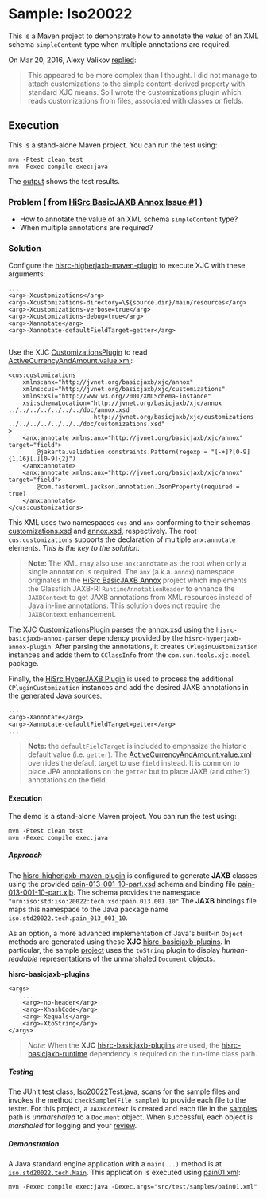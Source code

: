 # Sample: Iso20022

This is a Maven project to demonstrate how to annotate the *value* of an XML schema `simpleContent` type when multiple annotations are required.

On Mar 20, 2016, Alexy Valikov [replied][9]:

> This appeared to be more complex than I thought. I did not manage to attach customizations to the simple content-derived property with standard XJC means. So I wrote the customizations plugin which reads customizations from files, associated with classes or fields.

## Execution

This is a stand-alone Maven project. You can run the test using:

~~~
mvn -Ptest clean test
mvn -Pexec compile exec:java
~~~

The [output][2] shows the test results.

### Problem ( from [HiSrc BasicJAXB Annox Issue #1](https://github.com/patrodyne/hisrc-basicjaxb-annox/issues/1) )

+ How to annotate the value of an XML schema `simpleContent` type?
+ When multiple annotations are required?

### Solution

Configure the [hisrc-higherjaxb-maven-plugin][38] to execute XJC with these arguments:

~~~
...
<arg>-Xcustomizations</arg>
<arg>-Xcustomizations-directory=\${source.dir}/main/resources</arg>
<arg>-Xcustomizations-verbose=true</arg>
<arg>-Xcustomizations-debug=true</arg>
<arg>-Xannotate</arg>
<arg>-Xannotate-defaultFieldTarget=getter</arg>
...
~~~

Use the XJC [CustomizationsPlugin][40] to read [ActiveCurrencyAndAmount.value.xml][11]:

~~~
<cus:customizations
    xmlns:anx="http://jvnet.org/basicjaxb/xjc/annox"
    xmlns:cus="http://jvnet.org/basicjaxb/xjc/customizations"
    xmlns:xsi="http://www.w3.org/2001/XMLSchema-instance"
    xsi:schemaLocation="http://jvnet.org/basicjaxb/xjc/annox ../../../../../../../doc/annox.xsd
                        http://jvnet.org/basicjaxb/xjc/customizations ../../../../../../../doc/customizations.xsd"
>
    <anx:annotate xmlns:anx="http://jvnet.org/basicjaxb/xjc/annox" target="field">
        @jakarta.validation.constraints.Pattern(regexp = "[-+]?[0-9]{1,16}[.][0-9]{2}")
    </anx:annotate>
    <anx:annotate xmlns:anx="http://jvnet.org/basicjaxb/xjc/annox" target="field">
        @com.fasterxml.jackson.annotation.JsonProperty(required = true)
    </anx:annotate>
</cus:customizations>
~~~

This XML uses two namespaces `cus` and `anx` conforming to their schemas [customizations.xsd][8] and [annox.xsd][7], respectively. The root `cus:customizations` supports the declaration of multiple `anx:annotate` elements. *This is the key to the solution.*

> **Note:** The XML may also use `anx:annotate` as the root when only a single annotation is required. The `anx` (a.k.a. `annox`) namespace originates in the [HiSrc BasicJAXB Annox][41] project which implements the Glassfish JAXB-RI `RuntimeAnnotationReader` to enhance the `JAXBContext` to get JAXB annotations from XML resources instead of Java in-line annotations. This solution does not require the `JAXBContext` enhancement.

The XJC [CustomizationsPlugin][40] parses the [annox.xsd][7] using the `hisrc-basicjaxb-annox-parser` dependency provided by the `hisrc-hyperjaxb-annox-plugin`. After parsing the annotations, it creates `CPluginCustomization` instances and adds them to `CClassInfo` from the `com.sun.tools.xjc.model` package.

Finally, the [HiSrc HyperJAXB Plugin][42] is used to process the additional `CPluginCustomization` instances and add the desired JAXB annotations in the generated Java sources.

~~~
...
<arg>-Xannotate</arg>
<arg>-Xannotate-defaultFieldTarget=getter</arg>
...
~~~

> **Note:** the `defaultFieldTarget` is included to emphasize the historic default value (i.e. `getter`). The [ActiveCurrencyAndAmount.value.xml][11] overrides the default target to use `field` instead. It is common to place JPA annotations on the `getter` but to place JAXB (and other?) annotations on the field.

#### Execution

The demo is a stand-alone Maven project. You can run the test using:

~~~
mvn -Ptest clean test
mvn -Pexec compile exec:java
~~~

##### Approach

The [hisrc-higherjaxb-maven-plugin][38] is configured to generate **JAXB** classes using the provided [pain-013-001-10-part.xsd][13] schema and binding file [pain-013-001-10-part.xjb][12]. The schema provides the namespace `"urn:iso:std:iso:20022:tech:xsd:pain.013.001.10"` The **JAXB** bindings file maps this namespace to the Java package name `iso.std20022.tech.pain_013_001_10`.

As an option, a more advanced implementation of Java's built-in `Object` methods are generated using these **XJC** [hisrc-basicjaxb-plugins][37]. In particular, the sample [project][4] uses the `toString` plugin to display *human-readable* representations of the unmarshaled `Document` objects.

**hisrc-basicjaxb-plugins**
~~~
<args>
    ...
    <arg>-no-header</arg>
    <arg>-XhashCode</arg>
    <arg>-Xequals</arg>
    <arg>-XtoString</arg>
</args>
~~~

> *Note:* When the **XJC** [hisrc-basicjaxb-plugins][37] are used, the [hisrc-basicjaxb-runtime][39] dependency is required on the run-time class path.

##### Testing

The JUnit test class, [Iso20022Test.java][20], scans for the sample files and invokes the method `checkSample(File sample)` to provide each file to the tester. For this project, a `JAXBContext` is created and each file in the [samples][24] path is *unmarshaled* to a `Document` object. When successful, each object is *marshaled* for logging and your [review][2].

##### Demonstration

A Java standard engine application with a `main(...)` method is at [`iso.std20022.tech.Main`][10]. This application is executed using [pain01.xml][25]:

~~~
mvn -Pexec compile exec:java -Dexec.args="src/test/samples/pain01.xml"
~~~

<!-- References -->

[1]: https://github.com/patrodyne/hisrc-basicjaxb/releases/download/2.1.1/hisrc-basicjaxb-sample-iso20022-2.1.1-mvn-src.zip
[2]: https://github.com/patrodyne/hisrc-basicjaxb/blob/master/higher/assembly/samples/iso20022/OUTPUT.txt
[3]: https://github.com/patrodyne/hisrc-basicjaxb/blob/master/higher/assembly/samples/iso20022/README.md
[4]: https://github.com/patrodyne/hisrc-basicjaxb/blob/master/higher/assembly/samples/iso20022/project-pom.xml
[5]: https://github.com/patrodyne/hisrc-basicjaxb/blob/master/higher/assembly/samples/iso20022/bin/run.cmd
[6]: https://github.com/patrodyne/hisrc-basicjaxb/blob/master/higher/assembly/samples/iso20022/bin/run.sh
[7]: https://github.com/patrodyne/hisrc-basicjaxb/blob/master/higher/assembly/samples/iso20022/doc/annox.xsd
[8]: https://github.com/patrodyne/hisrc-basicjaxb/blob/master/higher/assembly/samples/iso20022/doc/customizations.xsd
[9]: https://github.com/highsource/jaxb2-annotate-plugin/issues/24#issuecomment-199042888
[10]: https://github.com/patrodyne/hisrc-basicjaxb/blob/master/higher/assembly/samples/iso20022/src/main/java/iso/std20022/tech/Main.java
[11]: https://github.com/patrodyne/hisrc-basicjaxb/blob/master/higher/assembly/samples/iso20022/src/main/resources/iso/std20022/tech/pain_013_001_10/ActiveCurrencyAndAmount.value.xml
[12]: https://github.com/patrodyne/hisrc-basicjaxb/blob/master/higher/assembly/samples/iso20022/src/main/resources/pain-013-001-10-part.xjb
[13]: https://github.com/patrodyne/hisrc-basicjaxb/blob/master/higher/assembly/samples/iso20022/src/main/resources/pain-013-001-10-part.xsd
[20]: https://github.com/patrodyne/hisrc-basicjaxb/blob/master/higher/assembly/samples/iso20022/src/test/java/iso/std20022/tech/Iso20022Test.java
[21]: https://github.com/patrodyne/hisrc-basicjaxb/blob/master/higher/assembly/samples/iso20022/src/test/resources/jvmsystem.arguments
[22]: https://github.com/patrodyne/hisrc-basicjaxb/blob/master/higher/assembly/samples/iso20022/src/test/resources/jvmsystem.properties
[23]: https://github.com/patrodyne/hisrc-basicjaxb/blob/master/higher/assembly/samples/iso20022/src/test/resources/simplelogger.properties
[24]: https://github.com/patrodyne/hisrc-basicjaxb/blob/master/higher/assembly/samples/iso20022/src/test/samples/
[25]: https://github.com/patrodyne/hisrc-basicjaxb/blob/master/higher/assembly/samples/iso20022/src/test/samples/pain01.xml
[30]: https://jakarta.ee/specifications/xml-binding/
[31]: https://jakarta.ee/specifications/xml-binding/4.0/
[32]: https://github.com/jakartaee/jaxb-api/tree/4.0.0-RELEASE
[33]: https://github.com/eclipse-ee4j/jaxb-ri/tree/4.0.2-RI-RELEASE/jaxb-ri
[34]: https://jakarta.ee/xml/ns/jaxb/bindingschema_3_0.xsd
[35]: https://projects.eclipse.org/projects/ee4j.jaxb-impl/releases/4.0.0
[36]: https://repo1.maven.org/maven2/com/sun/xml/bind/jaxb-ri/4.0.2/
[37]: https://github.com/patrodyne/hisrc-basicjaxb#readme
[38]: https://github.com/patrodyne/hisrc-higherjaxb#readme
[39]: https://central.sonatype.com/artifact/org.patrodyne.jvnet/hisrc-basicjaxb-runtime
[40]: https://github.com/patrodyne/hisrc-basicjaxb/blob/f456d58a2a97ebcca37d0bff8b243bd76a818ae2/plugins/src/main/java/org/jvnet/basicjaxb/plugin/customizations/CustomizationsPlugin.java
[41]: https://github.com/patrodyne/hisrc-basicjaxb-annox#readme
[42]: https://github.com/patrodyne/hisrc-hyperjaxb-annox#readme

